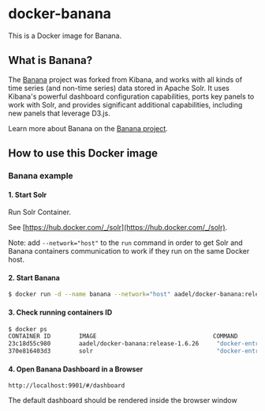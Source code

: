 # docker-banana

This is a Docker image for Banana.

## What is Banana?

The [Banana](https://github.com/lucidworks/banana) project was forked from Kibana, and works with all kinds of time series (and non-time series) data stored in Apache Solr. It uses Kibana's powerful dashboard configuration capabilities, ports key panels to work with Solr, and provides significant additional capabilities, including new panels that leverage D3.js.

Learn more about Banana on the [Banana project](https://github.com/lucidworks/banana).

## How to use this Docker image

### Banana example

#### 1. Start Solr

Run Solr Container.

See [https://hub.docker.com/_/solr](https://hub.docker.com/_/solr).

Note: add `--network="host"` to the `run` command in order to get Solr and Banana containers communication to work if they run on the same Docker host.

#### 2. Start Banana

```sh
$ docker run -d --name banana --network="host" aadel/docker-banana:release-1.6.26
```

#### 3. Check running containers ID

```sh
$ docker ps
CONTAINER ID        IMAGE                                 COMMAND                  CREATED             STATUS              PORTS                                         NAMES
23c18d55c980        aadel/docker-banana:release-1.6.26     "docker-entrypoint.s…"   47 minutes ago      Up 47 minutes                                                    banana
370e816403d3        solr                                   "docker-entrypoint.s…"   48 minutes ago      Up 48 minutes                                                    solr

```

#### 4. Open Banana Dashboard in a Browser

```
http://localhost:9901/#/dashboard
```

The default dashboard should be rendered inside the browser window
